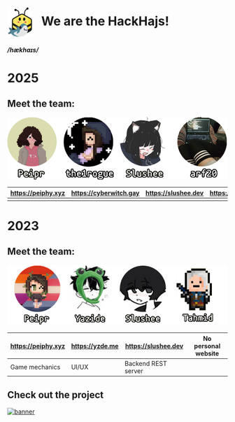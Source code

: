 <h1><img src="https://raw.githubusercontent.com/HackHajs/.github/main/profile/biene.svg" height=70 align="center"/> &nbsp; We are the HackHajs!</h1>

##### /hækhaɪs/

# 2025
## Meet the team:
<img src="https://raw.githubusercontent.com/HackHajs/.github/main/profile/team2025.png" width=600px />

| https://peiphy.xyz | https://cyberwitch.gay | https://slushee.dev | https://arf20.com |
|--------------------|------------------------|---------------------|-------------------|
|                    |                        |                     |                   |

# 2023
## Meet the team:
<img src="https://raw.githubusercontent.com/HackHajs/.github/main/profile/team2023.png" width=600px />

| https://peiphy.xyz | https://yzde.me | https://slushee.dev | No personal website |
|--------------------|-----------------|---------------------|---------------------|
| Game mechanics     | UI/UX           | Backend REST server |                     |
## Check out the project
[![banner](https://d112y698adiu2z.cloudfront.net/photos/production/software_thumbnail_photos/002/478/991/datas/medium.jpeg)](https://github.com/HackHajs/FlightSpace)
